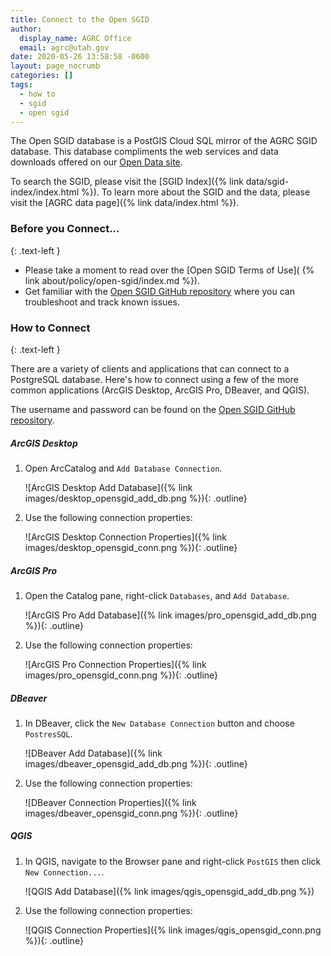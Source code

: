 ```yaml
---
title: Connect to the Open SGID
author:
  display_name: AGRC Office
  email: agrc@utah.gov
date: 2020-05-26 13:58:58 -0600
layout: page_nocrumb
categories: []
tags:
  - how to
  - sgid
  - open sgid
---
```


The Open SGID database is a PostGIS Cloud SQL mirror of the AGRC SGID database. This database compliments the web services and data downloads offered on our [Open Data site](https://opendata.gis.utah.gov/).

To search the SGID, please visit the [SGID Index]({% link data/sgid-index/index.html %}). To learn more about the SGID and the data, please visit the [AGRC data page]({% link data/index.html %}).

### Before you Connect...
{: .text-left }

- Please take a moment to read over the [Open SGID Terms of Use]( {% link about/policy/open-sgid/index.md %}).
- Get familiar with the [Open SGID GitHub repository](https://github.com/agrc/open-sgid) where you can troubleshoot and track known issues.

### How to Connect
{: .text-left }

There are a variety of clients and applications that can connect to a PostgreSQL database. Here's how to connect using a few of the more common applications (ArcGIS Desktop, ArcGIS Pro, DBeaver, and QGIS).

The username and password can be found on the [Open SGID GitHub repository](https://github.com/agrc/open-sgid#connection-information).

##### ArcGIS Desktop

1. Open ArcCatalog and `Add Database Connection`.

    ![ArcGIS Desktop Add Database]({% link images/desktop_opensgid_add_db.png %}){: .outline}

1. Use the following connection properties:

    ![ArcGIS Desktop Connection Properties]({% link images/desktop_opensgid_conn.png %}){: .outline}

##### ArcGIS Pro

1. Open the Catalog pane, right-click `Databases`, and `Add Database`.

    ![ArcGIS Pro Add Database]({% link images/pro_opensgid_add_db.png %}){: .outline}

1. Use the following connection properties:

    ![ArcGIS Pro Connection Properties]({% link images/pro_opensgid_conn.png %}){: .outline}

##### DBeaver

1. In DBeaver, click the `New Database Connection` button and choose `PostresSQL`.

    ![DBeaver Add Database]({% link images/dbeaver_opensgid_add_db.png %}){: .outline}

1. Use the following connection properties:

    ![DBeaver Connection Properties]({% link images/dbeaver_opensgid_conn.png %}){: .outline}


##### QGIS

1. In QGIS, navigate to the Browser pane and right-click `PostGIS` then click `New Connection...`.

    ![QGIS Add Database]({% link images/qgis_opensgid_add_db.png %})

1. Use the following connection properties:

    ![QGIS Connection Properties]({% link images/qgis_opensgid_conn.png %}){: .outline}
